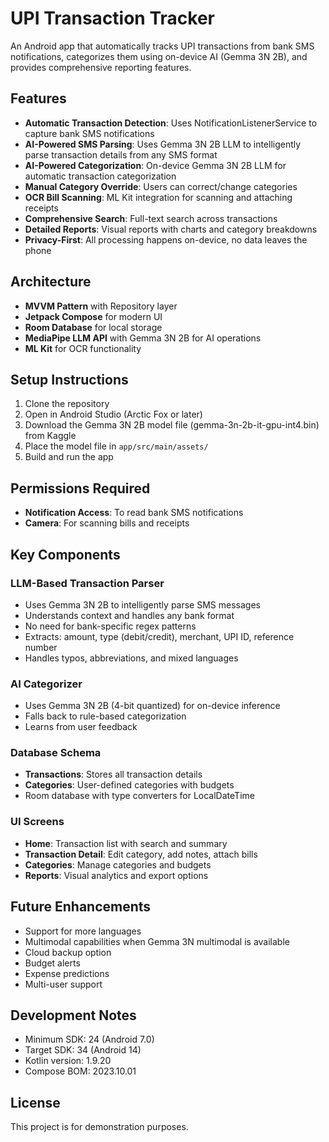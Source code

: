 # UPI Transaction Tracker

An Android app that automatically tracks UPI transactions from bank SMS notifications, categorizes them using on-device AI (Gemma 3N 2B), and provides comprehensive reporting features.

## Features

- **Automatic Transaction Detection**: Uses NotificationListenerService to capture bank SMS notifications
- **AI-Powered SMS Parsing**: Uses Gemma 3N 2B LLM to intelligently parse transaction details from any SMS format
- **AI-Powered Categorization**: On-device Gemma 3N 2B LLM for automatic transaction categorization
- **Manual Category Override**: Users can correct/change categories
- **OCR Bill Scanning**: ML Kit integration for scanning and attaching receipts
- **Comprehensive Search**: Full-text search across transactions
- **Detailed Reports**: Visual reports with charts and category breakdowns
- **Privacy-First**: All processing happens on-device, no data leaves the phone

## Architecture

- **MVVM Pattern** with Repository layer
- **Jetpack Compose** for modern UI
- **Room Database** for local storage
- **MediaPipe LLM API** with Gemma 3N 2B for AI operations
- **ML Kit** for OCR functionality

## Setup Instructions

1. Clone the repository
2. Open in Android Studio (Arctic Fox or later)
3. Download the Gemma 3N 2B model file (gemma-3n-2b-it-gpu-int4.bin) from Kaggle
4. Place the model file in `app/src/main/assets/`
5. Build and run the app

## Permissions Required

- **Notification Access**: To read bank SMS notifications
- **Camera**: For scanning bills and receipts

## Key Components

### LLM-Based Transaction Parser
- Uses Gemma 3N 2B to intelligently parse SMS messages
- Understands context and handles any bank format
- No need for bank-specific regex patterns
- Extracts: amount, type (debit/credit), merchant, UPI ID, reference number
- Handles typos, abbreviations, and mixed languages

### AI Categorizer
- Uses Gemma 3N 2B (4-bit quantized) for on-device inference
- Falls back to rule-based categorization
- Learns from user feedback

### Database Schema
- **Transactions**: Stores all transaction details
- **Categories**: User-defined categories with budgets
- Room database with type converters for LocalDateTime

### UI Screens
- **Home**: Transaction list with search and summary
- **Transaction Detail**: Edit category, add notes, attach bills
- **Categories**: Manage categories and budgets
- **Reports**: Visual analytics and export options

## Future Enhancements

- Support for more languages
- Multimodal capabilities when Gemma 3N multimodal is available
- Cloud backup option
- Budget alerts
- Expense predictions
- Multi-user support

## Development Notes

- Minimum SDK: 24 (Android 7.0)
- Target SDK: 34 (Android 14)
- Kotlin version: 1.9.20
- Compose BOM: 2023.10.01

## License

This project is for demonstration purposes.